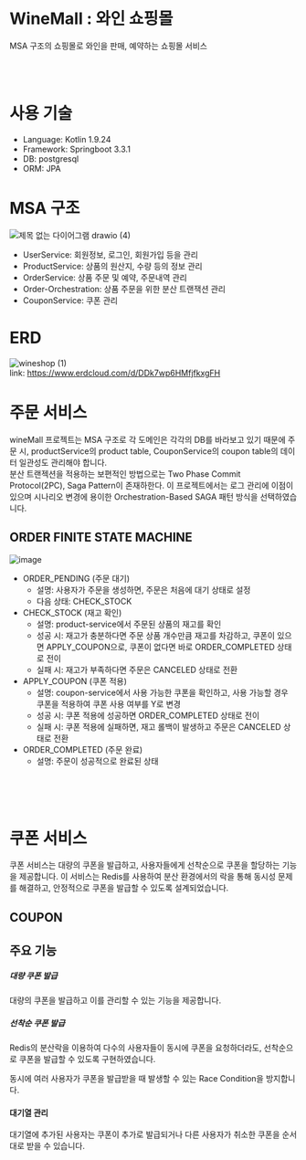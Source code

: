 # WineMall : 와인 쇼핑몰
MSA 구조의 쇼핑몰로 와인을 판매, 예약하는 쇼핑몰 서비스

<br><br>

# 사용 기술
* Language: Kotlin 1.9.24
* Framework: Springboot 3.3.1
* DB: postgresql
* ORM: JPA

# MSA 구조
![제목 없는 다이어그램 drawio (4)](https://github.com/user-attachments/assets/eb8f6405-203e-4624-b499-5056db764dd4)
* UserService:         회원정보, 로그인, 회원가입 등을 관리
* ProductService:      상품의 원산지, 수량 등의 정보 관리
* OrderService:        상품 주문 및 예약, 주문내역 관리
* Order-Orchestration: 상품 주문을 위한 분산 트랜잭션 관리
* CouponService:       쿠폰 관리

# ERD
![wineshop (1)](https://github.com/user-attachments/assets/a33f33d0-b006-45fd-85b0-5a3fefd888da)
<br>
link: https://www.erdcloud.com/d/DDk7wp6HMfjfkxgFH


# 주문 서비스
wineMall 프로젝트는 MSA 구조로 각 도메인은 각각의 DB를 바라보고 있기 때문에 주문 시, productService의 product table, CouponService의 coupon table의 데이터 일관성도 관리해야 합니다. <br>
분산 트랜젝션을 적용하는 보편적인 방법으로는 Two Phase Commit Protocol(2PC), Saga Pattern이 존재하한다. 이 프로젝트에서는 로그 관리에 이점이 있으며 시나리오 변경에 용이한 Orchestration-Based SAGA 패턴 방식을 선택하였습니다.


## ORDER FINITE STATE MACHINE

![image](https://github.com/user-attachments/assets/f21a2608-3059-4659-9a5d-eed000c37f03)




- ORDER_PENDING (주문 대기)
  - 설명: 사용자가 주문을 생성하면, 주문은 처음에 대기 상태로 설정
  - 다음 상태: CHECK_STOCK
- CHECK_STOCK (재고 확인)
  - 설명: product-service에서 주문된 상품의 재고를 확인
  - 성공 시: 재고가 충분하다면 주문 상품 개수만큼 재고를 차감하고, 쿠폰이 있으면 APPLY_COUPON으로, 쿠폰이 없다면 바로 ORDER_COMPLETED 상태로 전이
  - 실패 시: 재고가 부족하다면 주문은 CANCELED 상태로 전환
- APPLY_COUPON (쿠폰 적용)
  - 설명: coupon-service에서 사용 가능한 쿠폰을 확인하고, 사용 가능할 경우 쿠폰을 적용하여 쿠폰 사용 여부를 Y로 변경
  - 성공 시: 쿠폰 적용에 성공하면 ORDER_COMPLETED 상태로 전이
  - 실패 시: 쿠폰 적용에 실패하면, 재고 롤백이 발생하고 주문은 CANCELED 상태로 전환
- ORDER_COMPLETED (주문 완료)
  - 설명: 주문이 성공적으로 완료된 상태

<br>
<br>
<br>

# 쿠폰 서비스
쿠폰 서비스는 대량의 쿠폰을 발급하고, 사용자들에게 선착순으로 쿠폰을 할당하는 기능을 제공합니다. 이 서비스는 Redis를 사용하여 분산 환경에서의 락을 통해 동시성 문제를 해결하고, 안정적으로 쿠폰을 발급할 수 있도록 설계되었습니다.

## COUPON

## **주요 기능**
##### 대량 쿠폰 발급

대량의 쿠폰을 발급하고 이를 관리할 수 있는 기능을 제공합니다.

##### 선착순 쿠폰 발급

Redis의 분산락을 이용하여 다수의 사용자들이 동시에 쿠폰을 요청하더라도, 선착순으로 쿠폰을 발급할 수 있도록 구현하였습니다.

동시에 여러 사용자가 쿠폰을 발급받을 때 발생할 수 있는 Race Condition을 방지합니다.

#### 대기열 관리

대기열에 추가된 사용자는 쿠폰이 추가로 발급되거나 다른 사용자가 취소한 쿠폰을 순서대로 받을 수 있습니다.


